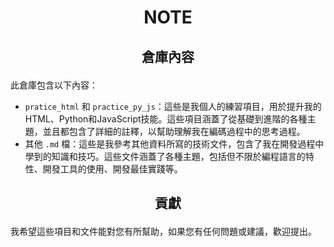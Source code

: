 # <p align="center">NOTE</p>
## <p align="center">倉庫內容</p>
此倉庫包含以下內容：
- `pratice_html` 和 `practice_py_js`：這些是我個人的練習項目，用於提升我的HTML、Python和JavaScript技能。這些項目涵蓋了從基礎到進階的各種主題，並且都包含了詳細的註釋，以幫助理解我在編碼過程中的思考過程。
- 其他 `.md` 檔：這些是我參考其他資料所寫的技術文件，包含了我在開發過程中學到的知識和技巧。這些文件涵蓋了各種主題，包括但不限於編程語言的特性、開發工具的使用、開發最佳實踐等。
## <p align="center">貢獻</p>
我希望這些項目和文件能對您有所幫助，如果您有任何問題或建議，歡迎提出。